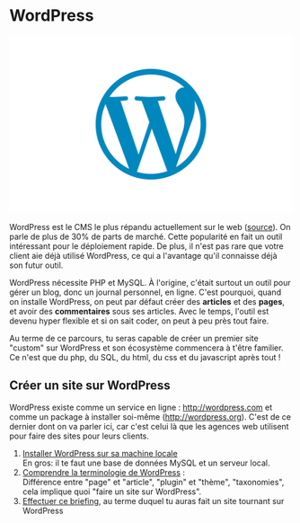 # WordPress
![WordPress Logo](./WordPress-Logo.png)

WordPress est le CMS le plus répandu actuellement sur le web ([source](https://trends.builtwith.com/cms)). On parle de plus de 30% de parts de marché. Cette popularité en fait un outil intéressant pour le déploiement rapide. De plus, il n'est pas rare que votre client aie déjà utilisé WordPress, ce qui a l'avantage qu'il connaisse déjà son futur outil.   

WordPress nécessite PHP et MySQL. À l'origine, c'était surtout un outil pour gérer un blog, donc un journal personnel, en ligne. C'est pourquoi, quand on installe WordPress, on peut par défaut créer des **articles** et des **pages**, et avoir des **commentaires** sous ses articles. Avec le temps, l'outil est devenu hyper flexible et si on sait coder, on peut à peu près tout faire.

Au terme de ce parcours, tu seras capable de créer un premier site "custom" sur WordPress et son écosystème commencera à t'être familier. Ce n'est que du php, du SQL, du html, du css et du javascript après tout ! 

## Créer un site sur WordPress

WordPress existe comme un service en ligne : http://wordpress.com et comme un package à installer soi-même (http://wordpress.org). C'est de ce dernier dont on va parler ici, car c'est celui là que les agences web utilisent pour faire des sites pour leurs clients.

1. [Installer WordPress sur sa machine locale](./1.installation.md)  
En gros: il te faut une base de données MySQL et un serveur local.  
2. [Comprendre la terminologie de WordPress](./2.terminologie.md) :  
Différence entre "page" et "article", "plugin" et "thème", "taxonomies", cela implique quoi "faire un site sur WordPress".
3. [Effectuer ce briefing](./3.briefing.md), au terme duquel tu auras fait un site tournant sur WordPress